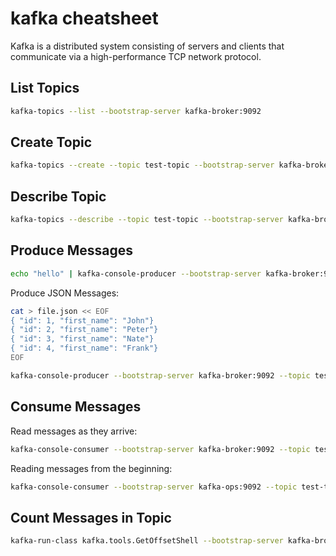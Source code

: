 # kafka cheatsheet

Kafka is a distributed system consisting of servers and clients that communicate via a high-performance TCP network protocol.

## List Topics

```bash
kafka-topics --list --bootstrap-server kafka-broker:9092
```

## Create Topic

```bash
kafka-topics --create --topic test-topic --bootstrap-server kafka-broker:9092
```

## Describe Topic

```bash
kafka-topics --describe --topic test-topic --bootstrap-server kafka-broker:9092
```

## Produce Messages

```bash
echo "hello" | kafka-console-producer --bootstrap-server kafka-broker:9092 --topic test-topic
```

Produce JSON Messages:

```bash
cat > file.json << EOF
{ "id": 1, "first_name": "John"}
{ "id": 2, "first_name": "Peter"}
{ "id": 3, "first_name": "Nate"}
{ "id": 4, "first_name": "Frank"}
EOF

kafka-console-producer --bootstrap-server kafka-broker:9092 --topic test-topic < file.json
```

## Consume Messages

Read messages as they arrive:

```bash
kafka-console-consumer --bootstrap-server kafka-broker:9092 --topic test-topic
```

Reading messages from the beginning:

```bash
kafka-console-consumer --bootstrap-server kafka-ops:9092 --topic test-topic --from-beginning
```

## Count Messages in Topic

```bash
kafka-run-class kafka.tools.GetOffsetShell --bootstrap-server kafka-broker:9092 --topic test-topic | awk -F  ":" '{sum += $3} END {print "Result: "sum}'
```
